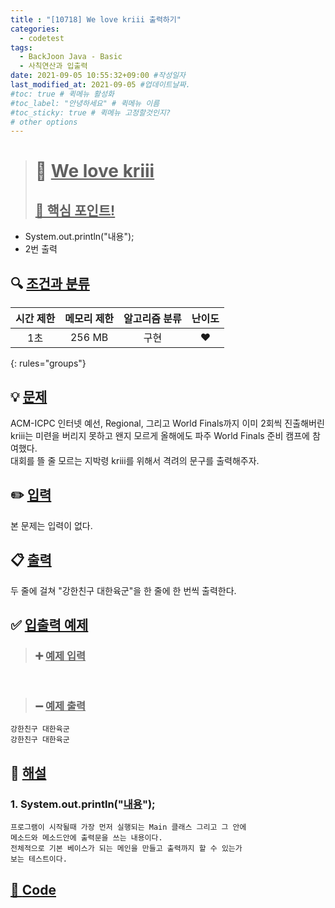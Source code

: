 ```yaml
---
title : "[10718] We love kriii 출력하기"
categories:
  - codetest
tags:
  - BackJoon Java - Basic
  - 사칙연산과 입출력
date: 2021-09-05 10:55:32+09:00 #작성일자
last_modified_at: 2021-09-05 #업데이트날짜.
#toc: true # 퀵메뉴 활성화
#toc_label: "안녕하세요" # 퀵메뉴 이름
#toc_sticky: true # 퀵메뉴 고정할것인지?
# other options
---
```

> # 📜 <u>We love kriii</u> 
> ## <u>📌 핵심 포인트!</u> 
* System.out.println("내용");
* 2번 출력


## 🔍 <u>조건과 분류</u>

| 시간 제한  | 메모리 제한  |  알고리즘 분류 | 난이도 
|:-------------:|:---------------:|:-----------:|:---------:
| 1초     | 256 MB | 구현 | ❤️ 
{: rules="groups"}

## 💡 <u>문제</u> 
ACM-ICPC 인터넷 예선, Regional, 그리고 World Finals까지 이미 2회씩 진출해버린 kriii는 미련을 버리지 못하고 왠지 모르게 올해에도 파주 World Finals 준비 캠프에 참여했다.  
대회를 뜰 줄 모르는 지박령 kriii를 위해서 격려의 문구를 출력해주자.

## ✏️ <u>입력</u>
본 문제는 입력이 없다.

## 📋 <u>출력</u>
두 줄에 걸쳐 "강한친구 대한육군"을 한 줄에 한 번씩 출력한다.

## ✅ <u>입출력 예제</u>
> ### ➕ <u>예제 입력</u>
	ㅤ

> ### ➖ <u>예제 출력</u>
	강한친구 대한육군
	강한친구 대한육군

## 💭 <u>해설</u>
### 1. System.out.println("<u>내용</u>");
	프로그램이 시작될때 가장 먼저 실행되는 Main 클래스 그리고 그 안에 
	메소드와 메소드안에 출력문을 쓰는 내용이다.
	전체적으로 기본 베이스가 되는 메인을 만들고 출력까지 할 수 있는가
	보는 테스트이다.


## <u>📖 <u>Code</u>
<script src="https://gist.github.com/Cononi/48698068a93f9f2546bbc3acf8bf2753.js"></script>
